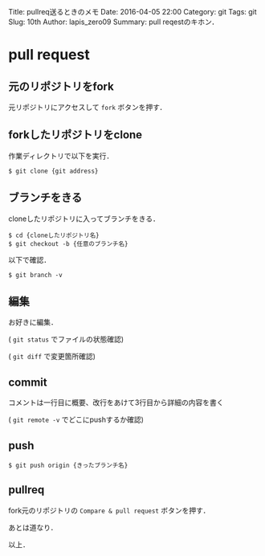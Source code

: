 Title: pullreq送るときのメモ
Date: 2016-04-05 22:00
Category: git
Tags: git
Slug: 10th
Author: lapis_zero09
Summary: pull reqestのキホン．

# pull request

## 元のリポジトリをfork

元リポジトリにアクセスして `fork` ボタンを押す．  

##  forkしたリポジトリをclone

作業ディレクトリで以下を実行．  

```
$ git clone {git address}
```

## ブランチをきる

cloneしたリポジトリに入ってブランチをきる．  

```
$ cd {cloneしたリポジトリ名}
$ git checkout -b {任意のブランチ名}
```

以下で確認．  

```
$ git branch -v
```

## 編集

お好きに編集．  


( `git status` でファイルの状態確認)  

( `git diff` で変更箇所確認)  


## commit

コメントは一行目に概要、改行をあけて3行目から詳細の内容を書く  




( `git remote -v` でどこにpushするか確認)  

## push

```
$ git push origin {きったブランチ名}
```



## pullreq

fork元のリポジトリの `Compare & pull request` ボタンを押す．  

あとは道なり．  


以上．  






